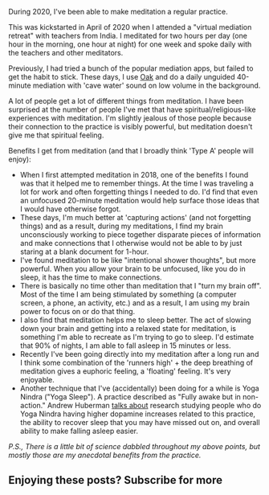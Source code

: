 During 2020, I've been able to make meditation a regular practice.

This was kickstarted in April of 2020 when I attended a "virtual mediation retreat" with teachers from India. I meditated for two hours per day (one hour in the morning, one hour at night) for one week and spoke daily with the teachers and other meditators.

Previously, I had tried a bunch of the popular mediation apps, but failed to get the habit to stick. These days, I use [Oak](https://apps.apple.com/us/app/oak-meditation-breathing/id1210209691?ref=ryanrodenbaugh.com) and do a daily unguided 40-minute mediation with 'cave water' sound on low volume in the background.

A lot of people get a lot of different things from meditation. I have been surprised at the number of people I've met that have spiritual/religious-like experiences with meditation. I'm slightly jealous of those people because their connection to the practice is visibly powerful, but meditation doesn't give me that spiritual feeling.

Benefits I get from meditation (and that I broadly think 'Type A' people will enjoy):

-   When I first attempted meditation in 2018, one of the benefits I found was that it helped me to remember things. At the time I was traveling a lot for work and often forgetting things I needed to do. I'd find that even an unfocused 20-minute meditation would help surface those ideas that I would have otherwise forgot.
-   These days, I'm much better at 'capturing actions' (and not forgetting things) and as a result, during my meditations, I find my brain unconsciously working to piece together disparate pieces of information and make connections that I otherwise would not be able to by just staring at a blank document for 1-hour.
-   I've found meditation to be like "intentional shower thoughts", but more powerful. When you allow your brain to be unfocused, like you do in sleep, it has the time to make connections.
-   There is basically no time other than meditation that I "turn my brain off". Most of the time I am being stimulated by something (a computer screen, a phone, an activity, etc.) and as a result, I am using my brain power to focus on or do that thing.
-   I also find that meditation helps me to sleep better. The act of slowing down your brain and getting into a relaxed state for meditation, is something I'm able to recreate as I'm trying to go to sleep. I'd estimate that 90% of nights, I am able to fall asleep in 15 minutes or less.
-   Recently I've been going directly into my meditation after a long run and I think some combination of the 'runners high' + the deep breathing of meditation gives a euphoric feeling, a 'floating' feeling. It's very enjoyable.
-   Another technique that I've (accidentally) been doing for a while is Yoga Nindra ("Yoga Sleep"). A practice described as "Fully awake but in non-action." Andrew Huberman [talks about](https://kellyleveque.com/recent-posts/2020/1/2/how-to-counter-anxiety-sleep-like-a-baby-with-andrew-huberman?ref=ryanrodenbaugh.com) research studying people who do Yoga Nindra having higher dopamine increases related to this practice, the ability to recover sleep that you may have missed out on, and overall ability to make falling asleep easier.  

_P.S., There is a little bit of science dabbled throughout my above points, but mostly those are my anecdotal benefits from the practice._

## Enjoying these posts? Subscribe for more